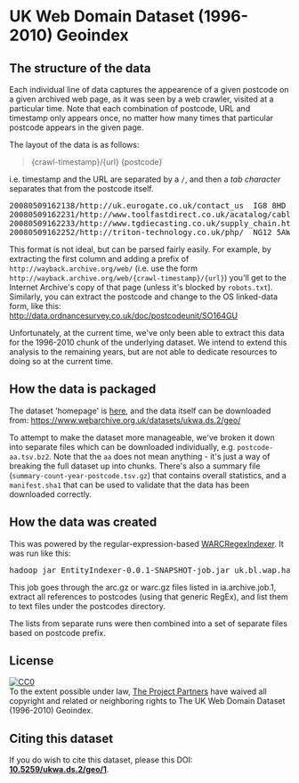 UK Web Domain Dataset (1996-2010) Geoindex
==========================================

The structure of the data
-------------------------

Each individual line of data captures the appearence of a given postcode on a given archived web page, as it was seen by a web crawler, visited at a particular time. Note that each combination of postcode, URL and timestamp only appears once, no matter how many times that particular postcode appears in the given page.

The layout of the data is as follows:

> {crawl-timestamp}/{url} {postcode}

i.e. timestamp and the URL are separated by a `/`, and then a _tab character_ separates that from the postcode itself.

<pre>
20080509162138/http://uk.eurogate.co.uk/contact_us	IG8 8HD
20080509162231/http://www.toolfastdirect.co.uk/acatalog/cable_Reels_and_Extensions_240_Volt.html	ML2 7UR
20080509162233/http://www.tgdiecasting.co.uk/supply_chain.htm	DD3 9DL
20080509162252/http://triton-technology.co.uk/php/	NG12 5AW
</pre>

This format is not ideal, but can be parsed fairly easily. For example, by extracting the first column and adding a prefix 
of `http://wayback.archive.org/web/` (i.e. use the form `http://wayback.archive.org/web/{crawl-timestamp}/{url}`) you'll get to the Internet Archive's copy of that page (unless it's blocked by `robots.txt`). Similarly, you can extract the postcode and change to the OS linked-data form, like this: <http://data.ordnancesurvey.co.uk/doc/postcodeunit/SO164GU>


Unfortunately, at the current time, we've only been able to extract this data for the 1996-2010 chunk of the underlying dataset. We intend to extend this analysis to the remaining years, but are not able to dedicate resources to doing so at the current time.

How the data is packaged
------------------------

The dataset 'homepage' is [here](http://data.webarchive.org.uk/opendata/ukwa.ds.2/geo/), and the data itself can be downloaded from: <https://www.webarchive.org.uk/datasets/ukwa.ds.2/geo/>

To attempt to make the dataset more manageable, we've broken it down into separate files which can be downloaded individually, e.g. `postcode-aa.tsv.bz2`. Note that the `aa` does not mean anything - it's just a way of breaking the full dataset up into chunks. There's also a summary file (`summary-count-year-postcode.tsv.gz`) that contains overall statistics, and a `manifest.sha1` that can be used to validate that the data has been downloaded correctly.

How the data was created
------------------------

This was powered by the regular-expression-based [WARCRegexIndexer](https://github.com/ukwa/webarchive-discovery/blob/master/warc-hadoop-indexer/src/main/java/uk/bl/wa/hadoop/regex/WARCRegexIndexer.java). It was run like this:

<pre>
hadoop jar EntityIndexer-0.0.1-SNAPSHOT-job.jar uk.bl.wap.hadoop.regex.WARCRegexIndexer ia.archives.job.1 postcodes "[A-Z]{1,2}[0-9R][0-9A-Z]? [0-9][ABD-HJLNP-UW-Z]{2}"
</pre>
  
This job goes through the arc.gz or warc.gz files listed in ia.archive.job.1, extract all references to postcodes (using that generic RegEx), and list them to text files under the postcodes directory. 

The lists from separate runs were then combined into a set of separate files based on postcode prefix.


License
-------
<p xmlns:dct="http://purl.org/dc/terms/">
  <a rel="license"
     href="http://creativecommons.org/publicdomain/zero/1.0/">
    <img src="http://i.creativecommons.org/p/zero/1.0/88x31.png" style="border-style: none;" alt="CC0" />
  </a>
  <br />
  To the extent possible under law,
  <a rel="dct:publisher"
     href="http://data.webarchive.org.uk/opendata/ukwa.ds.2/">
    <span property="dct:title">The Project Partners</span></a>
  have waived all copyright and related or neighboring rights to
  <span property="dct:title">The UK Web Domain Dataset (1996-2010) Geoindex</span>.
</p>


Citing this dataset
-------------------
If you do wish to cite this dataset, please this DOI: [**10.5259/ukwa.ds.2/geo/1**](http://dx.doi.org/10.5259/ukwa.ds.2/geo/1).
